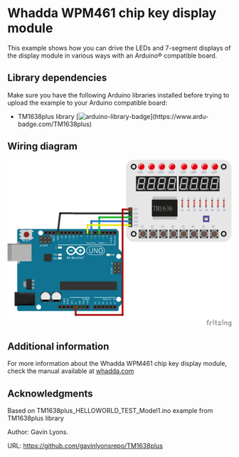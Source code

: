 # Whadda WPM461 chip key display module

This example shows how you can drive the LEDs and 7-segment displays of the display module in various ways with an Arduino® compatible board.

## Library dependencies
Make sure you have the following Arduino libraries installed before trying to upload the example to your Arduino compatible board:

  * TM1638plus library  [![arduino-library-badge](https://www.ardu-badge.com/badge/TM1638plus.svg?)](https://www.ardu-badge.com/TM1638plus)

## Wiring diagram
![](./WPM461_wiring_bb.png)

## Additional information
  For more information about the Whadda WPM461 chip key display module, check the manual available at [whadda.com](https://whadda.com)

## Acknowledgments
Based on TM1638plus_HELLOWORLD_TEST_Model1.ino example from TM1638plus library

Author: Gavin Lyons.

URL: https://github.com/gavinlyonsrepo/TM1638plus